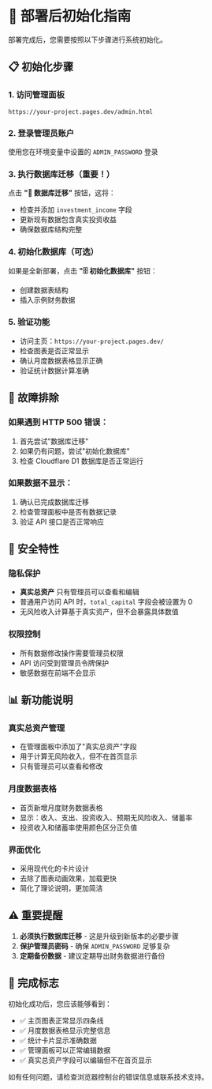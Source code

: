# 🚀 部署后初始化指南

部署完成后，您需要按照以下步骤进行系统初始化。

## 📋 初始化步骤

### 1. 访问管理面板
```
https://your-project.pages.dev/admin.html
```

### 2. 登录管理员账户
使用您在环境变量中设置的 `ADMIN_PASSWORD` 登录

### 3. 执行数据库迁移（重要！）
点击 **"🔄 数据库迁移"** 按钮，这将：
- 检查并添加 `investment_income` 字段
- 更新现有数据包含真实投资收益
- 确保数据库结构完整

### 4. 初始化数据库（可选）
如果是全新部署，点击 **"🗄️ 初始化数据库"** 按钮：
- 创建数据表结构
- 插入示例财务数据

### 5. 验证功能
- 访问主页：`https://your-project.pages.dev/`
- 检查图表是否正常显示
- 确认月度数据表格显示正确
- 验证统计数据计算准确

## 🔧 故障排除

### 如果遇到 HTTP 500 错误：
1. 首先尝试"数据库迁移"
2. 如果仍有问题，尝试"初始化数据库"
3. 检查 Cloudflare D1 数据库是否正常运行

### 如果数据不显示：
1. 确认已完成数据库迁移
2. 检查管理面板中是否有数据记录
3. 验证 API 接口是否正常响应

## 🔐 安全特性

### 隐私保护
- **真实总资产** 只有管理员可以查看和编辑
- 普通用户访问 API 时，`total_capital` 字段会被设置为 0
- 无风险收入计算基于真实资产，但不会暴露具体数值

### 权限控制
- 所有数据修改操作需要管理员权限
- API 访问受到管理员令牌保护
- 敏感数据在前端不会显示

## 📊 新功能说明

### 真实总资产管理
- 在管理面板中添加了"真实总资产"字段
- 用于计算无风险收入，但不在首页显示
- 只有管理员可以查看和修改

### 月度数据表格
- 首页新增月度财务数据表格
- 显示：收入、支出、投资收入、预期无风险收入、储蓄率
- 投资收入和储蓄率使用颜色区分正负值

### 界面优化
- 采用现代化的卡片设计
- 去除了图表动画效果，加载更快
- 简化了理论说明，更加简洁

## ⚠️ 重要提醒

1. **必须执行数据库迁移** - 这是升级到新版本的必要步骤
2. **保护管理员密码** - 确保 `ADMIN_PASSWORD` 足够复杂
3. **定期备份数据** - 建议定期导出财务数据进行备份

## 🎯 完成标志

初始化成功后，您应该能够看到：
- ✅ 主页图表正常显示四条线
- ✅ 月度数据表格显示完整信息
- ✅ 统计卡片显示准确数据
- ✅ 管理面板可以正常编辑数据
- ✅ 真实总资产字段可以编辑但不在首页显示

如有任何问题，请检查浏览器控制台的错误信息或联系技术支持。

